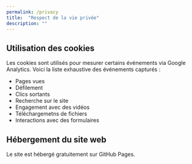 ```yaml
---
permalink: /privacy
title:  "Respect de la vie privée"
description: ""
---
```


## Utilisation des cookies

Les cookies sont utilisés pour mesurer certains événements via Google Analytics. Voici la liste exhaustive des événements capturés :

- Pages vues
- Défilement
- Clics sortants
- Recherche sur le site
- Engagement avec des vidéos
- Téléchargemetns de fichiers
- Interactions avec des formulaires

## Hébergement du site web

Le site est hébergé gratuitement sur GitHub Pages.
